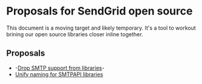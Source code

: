 # Proposals for SendGrid open source

This document is a moving target and likely temporary. It's a tool to workout brining our open source libraries closer inline together.

## Proposals

* -[Drop SMTP support from libraries](http://github.com/scottmotte/sendgrid-opensource-proposals/blob/master/proposals/completed/DROP_SMTP.md)-
* [Unify naming for SMTPAPI libraries](http://github.com/scottmotte/sendgrid-opensource-proposals/blob/master/proposals/METHOD_NAMING.md)


